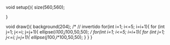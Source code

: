 void setup(){
  size(560,560);
  
}

void draw(){
  background(204);
/*
// invertido
  for(int i=1; i<=5; i=i+1){
    for (int j=1; j<=i; j=j+1){
    ellipse(i*100,j*100,50,50);
    */
    for(int i=1; i<=5; i=i+1){
    for (int j=1; j<=i; j=j+1){
    ellipse(j*100,i*100,50,50);
    }
   }
  }
